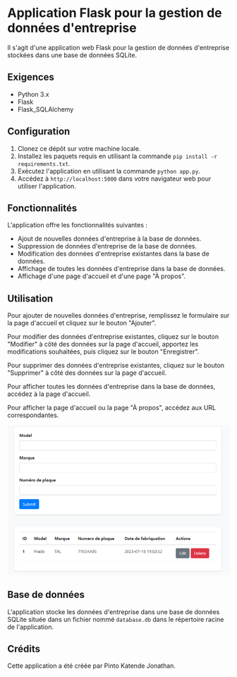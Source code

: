 # Application Flask pour la gestion de données d'entreprise

Il s'agit d'une application web Flask pour la gestion de données d'entreprise stockées dans une base de données SQLite.

## Exigences

* Python 3.x
* Flask
* Flask_SQLAlchemy

## Configuration

1. Clonez ce dépôt sur votre machine locale.
2. Installez les paquets requis en utilisant la commande `pip install -r requirements.txt`.
3. Exécutez l'application en utilisant la commande `python app.py`.
4. Accédez à `http://localhost:5000` dans votre navigateur web pour utiliser l'application.

## Fonctionnalités

L'application offre les fonctionnalités suivantes :

* Ajout de nouvelles données d'entreprise à la base de données.
* Suppression de données d'entreprise de la base de données.
* Modification des données d'entreprise existantes dans la base de données.
* Affichage de toutes les données d'entreprise dans la base de données.
* Affichage d'une page d'accueil et d'une page "À propos".

## Utilisation

Pour ajouter de nouvelles données d'entreprise, remplissez le formulaire sur la page d'accueil et cliquez sur le bouton "Ajouter".

Pour modifier des données d'entreprise existantes, cliquez sur le bouton "Modifier" à côté des données sur la page d'accueil, apportez les modifications souhaitées, puis cliquez sur le bouton "Enregistrer".

Pour supprimer des données d'entreprise existantes, cliquez sur le bouton "Supprimer" à côté des données sur la page d'accueil.

Pour afficher toutes les données d'entreprise dans la base de données, accédez à la page d'accueil.

Pour afficher la page d'accueil ou la page "À propos", accédez aux URL correspondantes.

![Screenshot](screen.png)

## Base de données

L'application stocke les données d'entreprise dans une base de données SQLite située dans un fichier nommé `database.db` dans le répertoire racine de l'application.

## Crédits

Cette application a été créée par Pinto Katende Jonathan.
